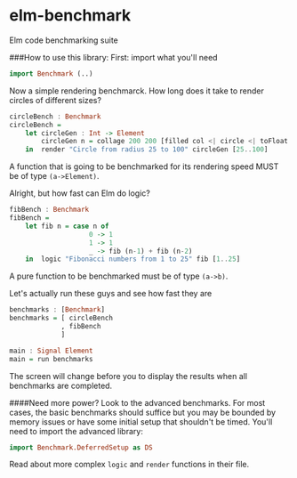 elm-benchmark
=============

Elm code benchmarking suite

###How to use this library:
First: import what you'll need
```haskell
import Benchmark (..)
```

Now a simple rendering benchmarck. How long does it take to render circles of different sizes?
```haskell
circleBench : Benchmark
circleBench =
    let circleGen : Int -> Element 
        circleGen n = collage 200 200 [filled col <| circle <| toFloat n]
    in  render "Circle from radius 25 to 100" circleGen [25..100]
```
A function that is going to be benchmarked for its rendering speed MUST be of type `(a->Element)`.


Alright, but how fast can Elm do logic?
```haskell
fibBench : Benchmark
fibBench =
    let fib n = case n of
                    0 -> 1
                    1 -> 1
                    _ -> fib (n-1) + fib (n-2)
    in  logic "Fibonacci numbers from 1 to 25" fib [1..25]
```
A pure function to be benchmarked must be of type `(a->b)`.


Let's actually run these guys and see how fast they are
```haskell
benchmarks : [Benchmark]
benchmarks = [ circleBench
             , fibBench
             ]

main : Signal Element
main = run benchmarks
```

The screen will change before you to display the results when all benchmarks are completed.

####Need more power?
Look to the advanced benchmarks. For most cases, the basic benchmarks should suffice
but you may be bounded by memory issues or have some initial setup that shouldn't
be timed.
You'll need to import the advanced library:
```haskell
import Benchmark.DeferredSetup as DS
```
Read about more complex `logic` and `render` functions in their file.
